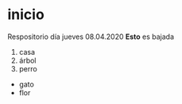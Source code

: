 # inicio
Respositorio día jueves 08.04.2020
**Esto** es bajada

<ol>
  <li>casa</li>
  <li>árbol</li>
  <li>perro</li>
  </ol>

<ul>
  <li>gato</li>
  <li>flor</li>
  </ul>
